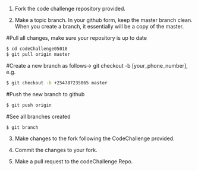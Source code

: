 1. Fork the code challenge repository provided.

2. Make a topic branch. In your github form, keep the master branch clean. When you create a branch, it essentially will be a copy of the master.

#Pull all changes, make sure your repository is up to date
```sh
$ cd codeChallenge05018
$ git pull origin master
```

#Create a new branch as follows-> git checkout -b [your_phone_number], e.g.
```sh
$ git checkout -b +254787235065 master
```

#Push the new branch to github
```sh
$ git push origin
```
#See all branches created
```sh
$ git branch
```

3. Make changes to the fork following the CodeChallenge provided.

4. Commit the changes to your fork.

5. Make a pull request to the codeChallenge Repo.
